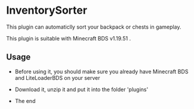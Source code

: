 # InventorySorter

This plugin can automaticlly sort your backpack or chests in gameplay.

This plugin is suitable with Minecraft BDS v1.19.51 .

## Usage

* Before using it, you should make sure you already have Minecraft BDS and LiteLoaderBDS on your server

* Download it, unzip it and put it into the folder 'plugins'

* The end
